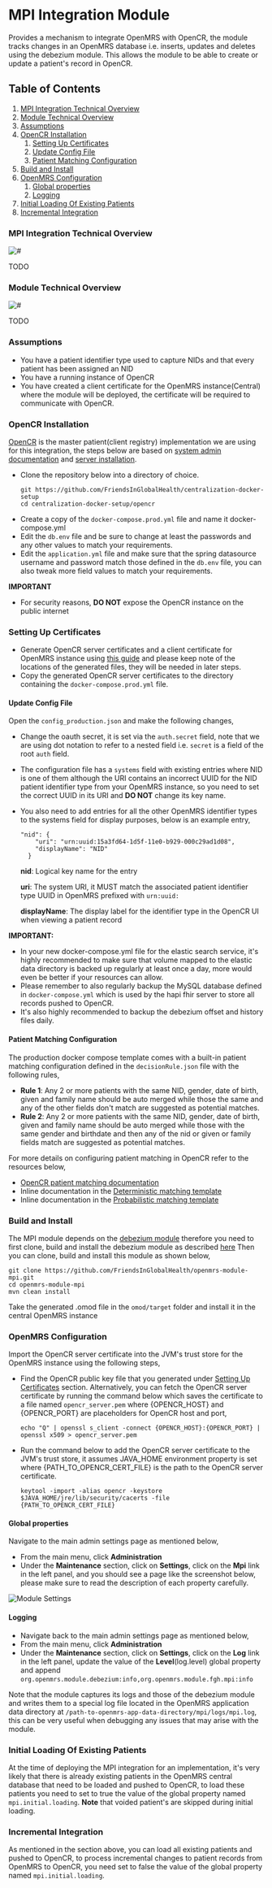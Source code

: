 # MPI Integration Module
Provides a mechanism to integrate OpenMRS with OpenCR, the module tracks changes in an OpenMRS database i.e. inserts, 
updates and deletes using the debezium module. This allows the module to be able to create or update a patient's record 
in OpenCR.

## Table of Contents

1. [MPI Integration Technical Overview](#mpi-integration-technical-overview)
2. [Module Technical Overview](#module-technical-overview)
3. [Assumptions](#assumptions)
4. [OpenCR Installation](#opencr-installation)
    1. [Setting Up Certificates](#setting-up-certificates)
    2. [Update Config File](#update-config-file)
    3. [Patient Matching Configuration](#patient-matching-configuration)
5. [Build and Install](#build-and-install)
6. [OpenMRS Configuration](#openmrs-configuration)
    1. [Global properties](#global-properties)
    2. [Logging](#logging)
7. [Initial Loading Of Existing Patients](#initial-loading-of-existing-patients)
8. [Incremental Integration](#incremental-integration)

### MPI Integration Technical Overview
![#](docs/mpi_integration.jpg)

TODO

### Module Technical Overview
![#](docs/mpi_module.jpg)

TODO

### Assumptions
- You have a patient identifier type used to capture NIDs and that every patient has been assigned an NID
- You have a running instance of OpenCR
- You have created a client certificate for the OpenMRS instance(Central) where the module will be deployed, the 
  certificate will be required to communicate with OpenCR.

### OpenCR Installation
[OpenCR](https://intrahealth.github.io/client-registry/) is the master patient(client registry) implementation we are
using for this integration, the steps below are based on [system admin documentation](https://intrahealth.github.io/client-registry/admin/configuration/) and
[server installation](https://intrahealth.github.io/client-registry/admin/installation_full/).
- Clone the repository below into a directory of choice.
  ```
  git https://github.com/FriendsInGlobalHealth/centralization-docker-setup
  cd centralization-docker-setup/opencr
  ```
- Create a copy of the `docker-compose.prod.yml` file and name it docker-compose.yml
- Edit the `db.env` file and be sure to change at least the passwords and any other values to match your requirements.
- Edit the `application.yml` file and make sure that the spring datasource username and password match those defined in
  the `db.env` file, you can also tweak more field values to match your requirements.

**IMPORTANT**
- For security reasons, **DO NOT** expose the OpenCR instance on the public internet

### Setting Up Certificates
- Generate OpenCR server certificates and a client certificate for OpenMRS instance using [this guide](https://github.com/intrahealth/client-registry/tree/master/server/serverCertificates) 
and please keep note of the locations of the generated files, they will be needed in later steps.
- Copy the generated OpenCR server certificates to the directory containing the `docker-compose.prod.yml` file.   

#### Update Config File
Open the `config_production.json` and make the following changes,
- Change the oauth secret, it is set via the `auth.secret` field, note that we are using dot notation to refer to a 
  nested field i.e. `secret` is a field of the root `auth` field.
- The configuration file has a `systems` field with existing entries where NID is one of them although the URI
  contains an incorrect UUID for the NID patient identifier type from your OpenMRS instance, so you need to set the
  correct UUID in its URI and **DO NOT** change its key name.
- You also need to add entries for all the other OpenMRS identifier types to the systems field for display purposes,
  below is an example entry,

  ```
  "nid": {
      "uri": "urn:uuid:15a3fd64-1d5f-11e0-b929-000c29ad1d08",
      "displayName": "NID"
    }
  ```

  **nid**: Logical key name for the entry

  **uri**: The system URI, it MUST match the associated patient identifier type UUID in OpenMRS prefixed with `urn:uuid:`

  **displayName**: The display label for the identifier type in the OpenCR UI when viewing a patient record

**IMPORTANT:**
- In your new docker-compose.yml file for the elastic search service, it's highly recommended to make sure that volume
  mapped to the elastic data directory is backed up regularly at least once a day, more would even be better if your
  resources can allow.
- Please remember to also regularly backup the MySQL database defined in `docker-compose.yml` which is used by the hapi
  fhir server to store all records pushed to OpenCR.
- It's also highly recommended to backup the debezium offset and history files daily.

#### Patient Matching Configuration
The production docker compose template comes with a built-in patient matching configuration defined in the
`decisionRule.json` file with the following rules,
- **Rule 1**: Any 2 or more patients with the same NID, gender, date of birth, given and family name should be auto
  merged while those the same and any of the other fields don't match are suggested as potential matches.
- **Rule 2**: Any 2 or more patients with the same NID, gender, date of birth, given and family name should be auto
  merged while those with the same gender and birthdate and then any of the nid or given or family fields match are
  suggested as potential matches.

For more details on configuring patient matching in OpenCR refer to the resources below,
- [OpenCR patient matching documentation](https://intrahealth.github.io/client-registry/)
- Inline documentation in the [Deterministic matching template](https://github.com/intrahealth/client-registry/server/config/decisionRulesDeterministicTemplate.json)
- Inline documentation in the [Probabilistic matching template](https://github.com/intrahealth/client-registry/server/config/decisionRulesProbabilisticTemplate.json)

### Build and Install
The MPI module depends on the [debezium module](https://github.com/FriendsInGlobalHealth/openmrs-module-debezium.git) 
therefore you need to first clone, build and install the debezium module as described [here](https://github.com/FriendsInGlobalHealth/openmrs-module-debezium#build-and-install)
Then you can clone, build and install this module as shown below,
```
git clone https://github.com/FriendsInGlobalHealth/openmrs-module-mpi.git
cd openmrs-module-mpi
mvn clean install
```
Take the generated .omod file in the `omod/target` folder and install it in the central OpenMRS instance

### OpenMRS Configuration
Import the OpenCR server certificate into the JVM's trust store for the OpenMRS instance using the following steps,
- Find the OpenCR public key file that you generated under [Setting Up Certificates](#setting-up-certificates) section.
  Alternatively, you can fetch the OpenCR server certificate by running the command below which saves the certificate to 
  a file named `opencr_server.pem` where {OPENCR_HOST} and {OPENCR_PORT} are placeholders for OpenCR host and port,
    ```
    echo "Q" | openssl s_client -connect {OPENCR_HOST}:{OPENCR_PORT} | openssl x509 > opencr_server.pem
    ```
- Run the command below to add the OpenCR server certificate to the JVM's trust store, it assumes JAVA_HOME environment 
  property is set where {PATH_TO_OPENCR_CERT_FILE} is the path to the OpenCR server certificate.
    ```
    keytool -import -alias opencr -keystore $JAVA_HOME/jre/lib/security/cacerts -file {PATH_TO_OPENCR_CERT_FILE}

    ```

#### Global properties
Navigate to the main admin settings page as mentioned below,
- From the main menu, click **Administration**
- Under the **Maintenance** section, click on **Settings**, click on the **Mpi** link in the left panel, and you
  should see a page like the screenshot below, please make sure to read the description of each property carefully.

![Module Settings](docs/settings_screenshot.png)
#### Logging
- Navigate back to the main admin settings page as mentioned below,
- From the main menu, click **Administration**
- Under the **Maintenance** section, click on **Settings**, click on the **Log** link in the left panel, update the 
  value of the **Level**(log.level) global property and append `org.openmrs.module.debezium:info,org.openmrs.module.fgh.mpi:info`
  
Note that the module captures its logs and those of the debezium module and writes them to a special log file located 
in the OpenMRS application data directory at `/path-to-openmrs-app-data-directory/mpi/logs/mpi.log`, this can be very 
useful when debugging any issues that may arise with the module.

### Initial Loading Of Existing Patients
At the time of deploying the MPI integration for an implementation, it's very likely that there is already existing 
patients in the OpenMRS central database that need to be loaded and pushed to OpenCR, to load these patients you need to 
set to true the value of the global property named `mpi.initial.loading`. **Note** that voided patient's are skipped 
during initial loading.

### Incremental Integration
As mentioned in the section above, you can load all existing patients and pushed to OpenCR, to process incremental 
changes to patient records from OpenMRS to OpenCR, you need set to false the value of the global property named 
`mpi.initial.loading`.

